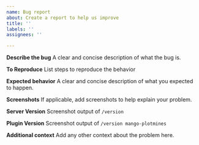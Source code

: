 ```yaml
---
name: Bug report
about: Create a report to help us improve
title: ''
labels: ''
assignees: ''

---
```


**Describe the bug**
A clear and concise description of what the bug is.

**To Reproduce**
List steps to reproduce the behavior

**Expected behavior**
A clear and concise description of what you expected to happen.

**Screenshots**
If applicable, add screenshots to help explain your problem.

**Server Version**
Screenshot output of `/version`

**Plugin Version**
Screenshot output of `/version mango-plotmines`

**Additional context**
Add any other context about the problem here.
